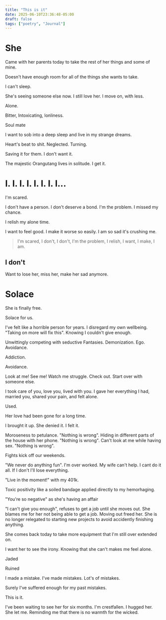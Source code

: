 ```yaml
---
title: "This is it"
date: 2025-06-10T23:36:48-05:00
draft: false
tags: ["poetry", "Journal"]
---
```


# She

Came with her parents today to take the rest of her things and some of mine.

Doesn't have enough room for all of the things she wants to take.

I can't sleep.

She's seeing someone else now. I still love her. I move on, with less.

Alone.

Bitter, Intoxicating, lonliness. 

Soul mate

I want to sob into a deep sleep and live in my strange dreams.

Heart's beat to shit. Neglected. Turning.

Saving it for them. I don't want it. 

The majestic Orangutang lives in solitude. I get it.


# I. I. I. I. I. I. I. I...

I'm scared.

I don't have a person. I don't deserve a bond. I'm the problem. I missed my chance.

I relish my alone time. 

I want to feel good. I make it worse so easily. I am so sad it's crushing me. 

> I'm scared, I don't, I don't, I'm the problem, I relish, I want, I make, I am. 

## I don't

Want to lose her, miss her, make her sad anymore.

# Solace

She is finally free. 

Solace for us. 

I've felt like a horrible person for years. I disregard my own wellbeing. "Taking on more will fix this". Knowing I couldn't give enough.

Unwittingly competing with seductive Fantasies. Demonization. Ego. Avoidance. 

Addiction.

Avoidance.

Look at me! See me! Watch me struggle. Check out. Start over with someone else.

I took care of you, love you, lived with you. I gave her everything I had, married you, shared your pain, and felt alone.

Used.

Her love had been gone for a long time. 

I brought it up. She denied it. I felt it.

Moroseness to petulance. "Nothing is wrong". Hiding in different parts of the house with her phone. "Nothing is wrong". Can't look at me while having sex. "Nothing is wrong".

Fights kick off our weekends.

"We never do anything fun". I'm over worked. My wife can't help. I cant do it all. If I don't I'll lose everything.

"Live in the moment!" with my 401k. 

Toxic positivity like a soiled bandage applied directly to my hemorhaging.

"You're so negative" as she's having an affair

"I can't give you enough", refuses to get a job until she moves out. She blames  me for her not being able to get a job. Moving out freed her. She is no longer relegated to starting new projects to avoid accidently finishing anything.  

She comes back today to take more equipment that I'm still over extended on.

I want her to see the irony. Knowing that she can't makes me feel alone.

Jaded

Ruined

I made a mistake. I've made mistakes. Lot's of mistakes.

Surely I've suffered enough for my past mistakes.

This is it.

I've been waiting to see her for six months.
I'm crestfallen. I hugged her. She let me. Reminding me that there is no warmth for the wicked.
